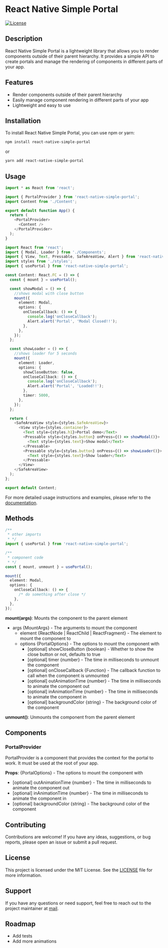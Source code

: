 # React Native Simple Portal

[![License](https://img.shields.io/badge/license-MIT-blue.svg)](https://github.com/cjguajardo/react-native-simple-portal/blob/main/LICENSE)

## Description

React Native Simple Portal is a lightweight library that allows you to render components outside of their parent hierarchy. It provides a simple API to create portals and manage the rendering of components in different parts of your app.

## Features

- Render components outside of their parent hierarchy
- Easily manage component rendering in different parts of your app
- Lightweight and easy to use

## Installation

To install React Native Simple Portal, you can use npm or yarn:

```sh
npm install react-native-simple-portal
```

or

```sh
yarn add react-native-simple-portal
```

## Usage

```typescript
import * as React from 'react';

import { PortalProvider } from 'react-native-simple-portal';
import Content from './Content';

export default function App() {
  return (
    <PortalProvider>
      <Content />
    </PortalProvider>
  );
}
```

```typescript
import React from 'react';
import { Modal, Loader } from './Components';
import { View, Text, Pressable, SafeAreaView, Alert } from 'react-native';
import styles from './styles';
import { usePortal } from 'react-native-simple-portal';

const Content: React.FC = () => {
  const { mount } = usePortal();

  const showModal = () => {
    //shows modal with close button
    mount({
      element: Modal,
      options: {
        onCloseCallback: () => {
          console.log('onCloseCallback');
          Alert.alert('Portal', 'Modal Closed!!');
        },
      },
    });
  };

  const showLoader = () => {
    //shows loader for 5 seconds
    mount({
      element: Loader,
      options: {
        showCloseButton: false,
        onCloseCallback: () => {
          console.log('onCloseCallback');
          Alert.alert('Portal', 'Loaded!!');
        },
        timer: 5000,
      },
    });
  };

  return (
    <SafeAreaView style={styles.SafeAreaView}>
      <View style={styles.container}>
        <Text style={styles.h1}>Portal demo</Text>
        <Pressable style={styles.button} onPress={() => showModal()}>
          <Text style={styles.text}>Show modal</Text>
        </Pressable>
        <Pressable style={styles.button} onPress={() => showLoader()}>
          <Text style={styles.text}>Show loader</Text>
        </Pressable>
      </View>
    </SafeAreaView>
  );
};

export default Content;
```

For more detailed usage instructions and examples, please refer to the [documentation](https://github.com/cjguajardo/react-native-simple-portal/blob/main/README.md).

## Methods

```typescript
/**
 * other imports
 * */
import { usePortal } from 'react-native-simple-portal';

/**
 * component code
 * */
const { mount, unmount } = usePortal();

mount({
  element: Modal,
  options: {
    onCloseCallback: () => {
      /* do something after close */
    },
  },
});
```

**mount(args)**: Mounts the component to the parent element

- args {MountArgs} - The arguments to mount the component
  - element {ReactNode | ReactChild | ReactFragment} - The element to mount the component to
  - options {PortalOptions} - The options to mount the component with
    - [optional] showCloseButton {boolean} - Whether to show the close button or not, defaults to true
    - [optional] timer {number} - The time in milliseconds to unmount the component
    - [optional] onCloseCallback {Function} - The callback function to call when the component is unmounted
    - [optional] outAnimationTime {number} - The time in milliseconds to animate the component out
    - [optional] inAnimationTime {number} - The time in milliseconds to animate the component in
    - [optional] backgroundColor {string} - The background color of the component

**unmount()**: Unmounts the component from the parent element

## Components

### PortalProvider

PortalProvider is a component that provides the context for the portal to work. It must be used at the root of your app.

**Props**: {PortalOptions} - The options to mount the component with

- [optional] outAnimationTime {number} - The time in milliseconds to animate the component out
- [optional] inAnimationTime {number} - The time in milliseconds to animate the component in
- [optional] backgroundColor {string} - The background color of the component

## Contributing

Contributions are welcome! If you have any ideas, suggestions, or bug reports, please open an issue or submit a pull request.

## License

This project is licensed under the MIT License. See the [LICENSE](https://github.com/cjguajardo/react-native-simple-portal/blob/main/LICENSE) file for more information.

## Support

If you have any questions or need support, feel free to reach out to the project maintainer at [mail](mailto:cj.guajardo@cgcapps.cl).

## Roadmap

- Add tests
- Add more animations
